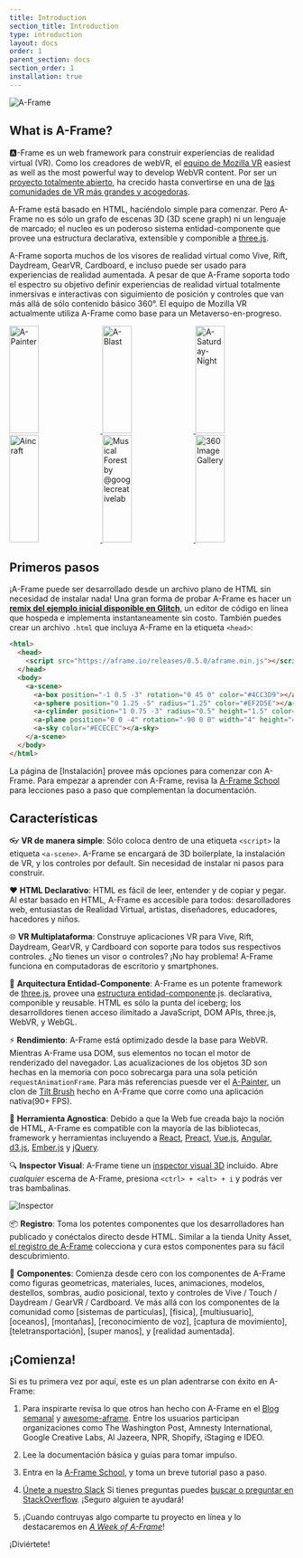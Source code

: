 ```yaml
---
title: Introduction
section_title: Introduction
type: introduction
layout: docs
order: 1
parent_section: docs
section_order: 1
installation: true
---
```


[mozvr]: https://mozvr.com
[three.js]: https://threejs.org
[webvr]: https://iswebvrready.com

![A-Frame](https://cloud.githubusercontent.com/assets/674727/25392020/6f011d10-298c-11e7-845e-c3c5baebd14d.jpg)

## What is A-Frame?

:a:-Frame es un web framework para construir experiencias de realidad virtual (VR). Como los creadores de webVR, el [equipo de Mozilla VR][mozvr] easiest as well as the most powerful way to develop WebVR content. Por ser un [proyecto totalmente abierto](https://github.com/aframevr/), ha crecido hasta convertirse en una de [las comunidades de VR más grandes y acogedoras](https://aframe.io/community/).

A-Frame está basado en HTML, haciéndolo simple para comenzar. Pero A-Frame no es sólo un grafo de escenas 3D (3D scene graph) ni un lenguaje de marcado; el nucleo es un poderoso sistema entidad-componente que provee una estructura declarativa, extensible y componible a [three.js].

A-Frame soporta muchos de los visores de realidad virtual como Vive, Rift, Daydream, GearVR, Cardboard, e incluso puede ser usado para experiencias de realidad aumentada. A pesar de que A-Frame soporta todo el espectro su objetivo definir experiencias de realidad virtual totalmente inmersivas e interactivas con siguimiento de posición y controles que van más allá de sólo contenido básico 360&deg;. El equipo de Mozilla VR actualmente utiliza A-Frame como base para un Metaverso-en-progreso.

<div class="docs-introduction-examples">
  <a href="https://aframe.io/a-painter/?url=https://ucarecdn.com/962b242b-87a9-422c-b730-febdc470f203/">
    <img alt="A-Painter" target="_blank" src="https://cloud.githubusercontent.com/assets/674727/24531388/acfc3dda-156d-11e7-8563-5bd75252f70f.gif" height="190" width="32%">
  </a>
  <a href="https://aframe.io/a-blast/">
    <img alt="A-Blast" target="_blank" src="https://cloud.githubusercontent.com/assets/674727/24531440/0336e66e-156e-11e7-95c2-f2e6ebc0393d.gif" height="190" width="32%">
  </a>
  <a href="https://aframe.io/a-saturday-night/">
    <img alt="A-Saturday-Night" target="_blank" src="https://cloud.githubusercontent.com/assets/674727/24531477/44272daa-156e-11e7-8ef9-d750ed430f3a.gif" height="190" width="32%">
  </a>
  <a href="https://ngokevin.github.io/kframe/scenes/aincraft/">
    <img alt="Aincraft" target="_blank" src="https://cloud.githubusercontent.com/assets/674727/24531777/25b8ff5e-1570-11e7-896c-3446d1419eb8.gif" height="190" width="32%">
  </a>
  <a href="https://github.com/googlecreativelab/webvr-musicalforest">
    <img alt="Musical Forest by @googlecreativelab" target="_blank" src="https://cloud.githubusercontent.com/assets/674727/25109861/b8e9ec48-2394-11e7-8f2d-ea1cd9df69c8.gif" height="190" width="32%">
  </a>
  <a href="https://aframe-gallery.glitch.me">
    <img alt="360 Image Gallery" target="_blank" src="https://cloud.githubusercontent.com/assets/674727/24572552/72f81bec-162e-11e7-9851-037d0280abdb.gif" height="190" width="32%">
  </a>
</div>

## Primeros pasos

[glitch]: http://glitch.com/~aframe

¡A-Frame puede ser desarrollado desde un archivo plano de HTML sin necesidad de instalar nada! Una gran forma de probar A-Frame es hacer un **[remix del ejemplo inicial disponible en
Glitch][glitch]**, un editor de código en línea que hospeda e implementa instantaneamente sin costo. También puedes crear un archivo `.html`  que incluya A-Frame en la etiqueta `<head>`:

```html
<html>
  <head>
    <script src="https://aframe.io/releases/0.5.0/aframe.min.js"></script>
  </head>
  <body>
    <a-scene>
      <a-box position="-1 0.5 -3" rotation="0 45 0" color="#4CC3D9"></a-box>
      <a-sphere position="0 1.25 -5" radius="1.25" color="#EF2D5E"></a-sphere>
      <a-cylinder position="1 0.75 -3" radius="0.5" height="1.5" color="#FFC65D"></a-cylinder>
      <a-plane position="0 0 -4" rotation="-90 0 0" width="4" height="4" color="#7BC8A4"></a-plane>
      <a-sky color="#ECECEC"></a-sky>
    </a-scene>
  </body>
</html>
```

[Installation]: ./installation.md
[school]: https://aframe.io/school/

La página de [Instalación] provee más opciones para comenzar con A-Frame.
Para empezar a aprender con A-Frame, revisa la [A-Frame School][school] para lecciones paso a paso que complementan la documentación.

## Características

:eyeglasses: **VR de manera simple**: Sólo coloca dentro de una etiqueta `<script>` la etiqueta  `<a-scene>`.
A-Frame se encargará de 3D boilerplate, la instalación de VR, y los controles por default. Sin necesidad de instalar ni pasos para construir.

:heart: **HTML Declarativo**: HTML es fácil de leer, entender y de copiar y pegar. Al estar basado en HTML, A-Frame es accesible para todos: desarolladores web, entusiastas de Realidad Virtual, artistas, diseñadores, educadores, hacedores y niños.

:globe_with_meridians: **VR Multiplataforma**: Construye aplicaciones VR para Vive,
Rift, Daydream, GearVR, y Cardboard con soporte para todos sus respectivos controles.
¿No tienes un visor o controles? ¡No hay problema! A-Frame funciona en computadoras de escritorio y smartphones.

[ecs]: ./entity-component-system.md

:electric_plug: **Arquitectura Entidad-Componente**: A-Frame es un potente framework de [three.js], provee una [estructura entidad-componente][ecs].js. declarativa, componible y reusable. HTML es sólo la punta del iceberg; los desarrolldores tienen acceso ilimitado  a JavaScript, DOM APIs, three.js, WebVR, y WebGL.

[A-Painter]: https://github.com/aframevr/a-painter
[Tilt Brush]: https://www.tiltbrush.com/

:zap: **Rendimiento**: A-Frame está optimizado desde la base para WebVR. Mientras
A-Frame usa DOM, sus elementos no tocan el motor de renderizado del navegador. Las acualizaciones de los objetos 3D son hechas en la memoria con poco sobrecarga para una sola petición `requestAnimationFrame`. Para más referencias puesde ver el [A-Painter], un clon de [Tilt Brush] hecho en A-Frame que corre como una aplicación nativa(90+ FPS).

[React]: https://github.com/aframevr/aframe-react/
[Preact]: https://github.com/aframevr/aframe-react#using-with-preact
[Vue.js]: https://vuejs.org/
[Angular]: https://angularjs.org/
[d3.js]: http://blockbuilder.org/search#text=aframe
[Ember.js]: https://www.emberjs.com/
[jQuery]: http://jquery.com/download/

:hammer: **Herramienta Agnostica**: Debido a que la Web fue creada bajo la noción de HTML,
A-Frame es compatible con la mayoría de las bibliotecas, framework y herramientas incluyendo a [React], [Preact], [Vue.js], [Angular], [d3.js], [Ember.js] y [jQuery].

[inspector]: ./visual-inspector-and-dev-tools.md

:mag: **Inspector Visual**: A-Frame tiene un [inspector visual 3D][inspector] incluido. Abre *cualquier* escema de A-Frame, presiona `<ctrl> + <alt> + i` y podrás ver tras bambalinas.

![Inspector](https://cloud.githubusercontent.com/assets/674727/25377018/27be9cce-295b-11e7-9098-3e85ac1fe172.gif)

[registry]: https://aframe.io/aframe-registry

:package: **Registro**: Toma los potentes componentes que los desarrolladores han publicado y conéctalos directo desde HTML. Similar a la tienda Unity Asset, [el registro de
A-Frame][registry] colecciona y cura estos componentes para su fácil descubrimiento.


[augmented reality]: https://github.com/jeromeetienne/AR.js#augmented-reality-for-the-web-in-less-than-10-lines-of-html
[motion capture]: https://github.com/dmarcos/aframe-motion-capture
[mountains]: https://github.com/ngokevin/kframe/tree/master/components/mountain/
[multiuser]: https://github.com/haydenjameslee/networked-aframe
[oceans]: https://github.com/donmccurdy/aframe-extras/tree/master/src/primitives
[particle systems]: https://github.com/IdeaSpaceVR/aframe-particle-system-component
[physics]: https://github.com/donmccurdy/aframe-physics-system
[speech recognition]: https://github.com/lmalave/aframe-speech-command-component
[super hands]: https://github.com/wmurphyrd/aframe-super-hands-component
[teleportation]: https://github.com/fernandojsg/aframe-teleport-controls

:runner: **Componentes**: Comienza desde cero con los componentes de A-Frame como figuras geometricas, materiales, luces, animaciones, modelos, destellos, sombras, audio posicional, texto y controles de Vive / Touch / Daydream / GearVR / Cardboard. Ve más allá con los componentes de la comunidad como [sistemas de partículas], [física], [multiusuario], [oceanos], [montañas], [reconocimiento de voz], [captura de movimiento], [teletransportación], [super manos], y [realidad aumentada].

## ¡Comienza!

Si es tu primera vez por aquí, este es un plan adentrarse con éxito en A-Frame:

1. Para inspirarte revisa lo que otros han hecho con A-Frame en el [Blog semanal](https://aframe.io/blog/) y
[awesome-aframe](https://github.com/aframevr/awesome-aframe/). Entre los usuarios participan organizaciones como The Washington Post, Amnesty International, Google Creative Labs,
Al Jazeera, NPR, Shopify, iStaging e IDEO.

2. Lee la documentación básica y guias para tomar impulso.

3. Entra en la [A-Frame School](https://aframe.io/school/), y toma un breve tutorial paso a paso.

4. [Únete a nuestro Slack](https://aframevr-slack.herokuapp.com)  Si tienes preguntas puedes [buscar o preguntar en StackOverflow](http://stackoverflow.com/questions/ask/?tags=aframe). ¡Seguro alguien te ayudará!

5. ¡Cuando contruyas algo comparte tu proyecto en línea y lo destacaremos en [*A Week of A-Frame*](https://aframe.io/blog/)!

¡Diviértete!
